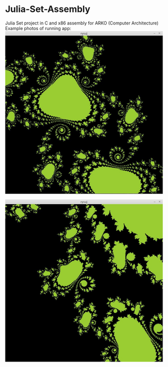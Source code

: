 # Julia-Set-Assembly
Julia Set project in C and x86 assembly  for ARKO (Computer Architecture)
Example photos of running app:
![photo](./ss0.jpg)

![photo](./ss1.jpg)
